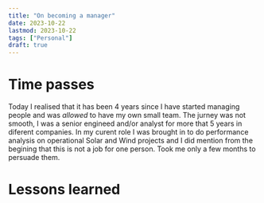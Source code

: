 ```yaml
---
title: "On becoming a manager"
date: 2023-10-22
lastmod: 2023-10-22
tags: ["Personal"]
draft: true
---
```



# Time passes

Today I realised that it has been 4 years since I have started managing people
and was _allowed_ to have my own small team. The jurney was not smooth, I was a
senior engineed and/or analyst for more that 5 years in diferent companies. In
my curent role I was brought in to do performance analysis on operational Solar
and Wind projects and I did mention from the begining that this is not a job
for one person. Took me only a few months to persuade them.  

# Lessons learned


